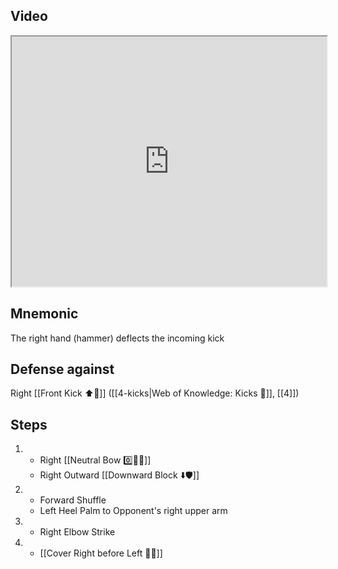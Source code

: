 ## Video

<iframe src="https://www.youtube.com/embed/IXZ6kr4VHQw?start=159&end=176" width="100%" height="400"></iframe>

## Mnemonic

The right hand (hammer) deflects the incoming kick

## Defense against

Right [[Front Kick ⬆️🦵]] ([[4-kicks|Web of Knowledge: Kicks 🦶]], [[4]])

## Steps

1.  - Right [[Neutral Bow 0️⃣🧍‍♂️]]
    - Right Outward [[Downward Block ⬇️🛡️]]
2.  - Forward Shuffle
    - Left Heel Palm to Opponent's right upper arm
3.  - Right Elbow Strike
4.  - [[Cover Right before Left 🦶🔄]]
